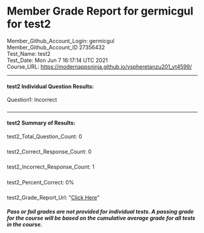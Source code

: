 # Member Grade Report for germicgul for test2  
   
Member_Github_Account_Login: germicgul  
Member_Github_Account_ID 27356432  
Test_Name: test2  
Test_Date: Mon Jun  7 16:17:14 UTC 2021  
Course_URL: https://modernappsninja.github.io/vspheretanzu201_vt4599/  
   
---  
#### test2 Individual Question Results:  
Question1: Incorrect  
#####  
---  
#### test2 Summary of Results:  
test2_Total_Question_Count: 0  
#####  
test2_Correct_Response_Count: 0  
#####  
test2_Incorrect_Response_Count: 1  
#####  
test2_Percent_Correct: 0%  
#####  
test2_Grade_Report_Url: "[Click Here](https://github.com/modernappsninjas/germicgul/blob/main/static/userdata/courses/vspheretanzu201_vt4599/grade_report.pr123.test2.md)"
##### Pass or fail grades are not provided for individual tests. A passing grade for the course will be based on the cumulative average grade for all tests in the course.  
